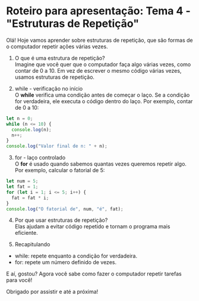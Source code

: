 # Roteiro para apresentação: Tema 4 - "Estruturas de Repetição"

Olá! Hoje vamos aprender sobre estruturas de repetição, que são formas de o computador repetir ações várias vezes.

1. O que é uma estrutura de repetição?  
   Imagine que você quer que o computador faça algo várias vezes, como contar de 0 a 10. Em vez de escrever o mesmo código várias vezes, usamos estruturas de repetição.

2. while - verificação no início  
   O **while** verifica uma condição antes de começar o laço. Se a condição for verdadeira, ele executa o código dentro do laço. Por exemplo, contar de 0 a 10:

```javascript
let n = 0;
while (n <= 10) {
  console.log(n);
  n++;
}
console.log("Valor final de n: " + n);
```

3. for - laço controlado  
   O **for** é usado quando sabemos quantas vezes queremos repetir algo. Por exemplo, calcular o fatorial de 5:

```javascript
let num = 5;
let fat = 1;
for (let i = 1; i <= 5; i++) {
  fat = fat * i;
}
console.log("O fatorial de", num, "é", fat);
```

4. Por que usar estruturas de repetição?  
   Elas ajudam a evitar código repetido e tornam o programa mais eficiente.

5. Recapitulando

- while: repete enquanto a condição for verdadeira.
- for: repete um número definido de vezes.

E aí, gostou? Agora você sabe como fazer o computador repetir tarefas para você!

Obrigado por assistir e até a próxima!
